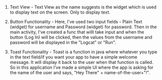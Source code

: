 1. Text View - Text View as the name suggests is the widget which is used to display text on the screen. Only to display text. 

2. Button Functionality - Here, I've used two input fields - Plain Text (widget) for username and Password (widget) for password. Then in the main activity, I've created a func that willl take input and when the button (Log In) will be clicked, then the values from the username and password will be displayed in the "Logcat" or "Run". 

3. Toast Functionality - Toast is a function in java where whatever you type in the text field/if you want your app to have a simple welcome message. It will display it back to the user when that function is called. So in this application I've made a simple UI where the app is asking for the name of the user and says, "Hey There" + name-of-the-user+"!".
